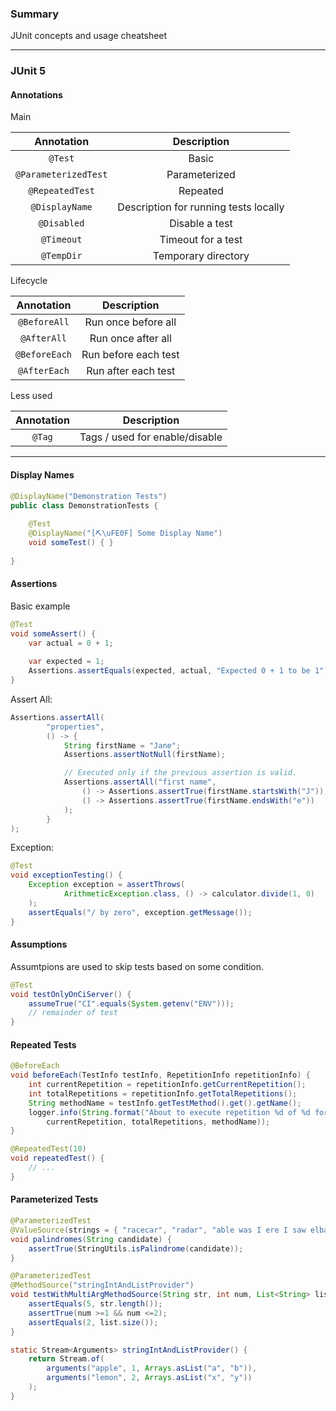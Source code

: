 ### Summary

JUnit concepts and usage cheatsheet

--- 

### JUnit 5

#### Annotations

Main

|      Annotation      |              Description              |
|:--------------------:|:-------------------------------------:|
|       `@Test`        |                 Basic                 |
| `@ParameterizedTest` |             Parameterized             |
|   `@RepeatedTest`    |               Repeated                |
|    `@DisplayName`    | Description for running tests locally |
|     `@Disabled`      |            Disable a test             |
|      `@Timeout`      |          Timeout for a test           |
|      `@TempDir`      |          Temporary directory          |


Lifecycle

|      Annotation      |              Description              |
|:--------------------:|:-------------------------------------:|
|     `@BeforeAll`     |          Run once before all          |
|     `@AfterAll`      |          Run once after all           |
|    `@BeforeEach`     |         Run before each test          |
|     `@AfterEach`     |          Run after each test          |

Less used

| Annotation |          Description           |
|:----------:|:------------------------------:|
|   `@Tag`   | Tags / used for enable/disable |

---

#### Display Names

```java
@DisplayName("Demonstration Tests")
public class DemonstrationTests {
    
    @Test
    @DisplayName("[⛏\uFE0F] Some Display Name")
    void someTest() { }
    
}
```

#### Assertions

Basic example
```java
@Test
void someAssert() {
    var actual = 0 + 1;
    
    var expected = 1;
    Assertions.assertEquals(expected, actual, "Expected 0 + 1 to be 1");
}
```

Assert All:
```java
Assertions.assertAll(
        "properties",
        () -> {
            String firstName = "Jane";
            Assertions.assertNotNull(firstName);

            // Executed only if the previous assertion is valid.
            Assertions.assertAll("first name",
                () -> Assertions.assertTrue(firstName.startsWith("J")),
                () -> Assertions.assertTrue(firstName.endsWith("e"))
            );
        }
);
```

Exception:
```java 
@Test
void exceptionTesting() {
    Exception exception = assertThrows(
            ArithmeticException.class, () -> calculator.divide(1, 0)
    );
    assertEquals("/ by zero", exception.getMessage());
}
```

#### Assumptions

Assumtpions are used to skip tests based on some condition.

```java
@Test
void testOnlyOnCiServer() {
    assumeTrue("CI".equals(System.getenv("ENV")));
    // remainder of test
}
```

#### Repeated Tests

```java
@BeforeEach
void beforeEach(TestInfo testInfo, RepetitionInfo repetitionInfo) {
    int currentRepetition = repetitionInfo.getCurrentRepetition();
    int totalRepetitions = repetitionInfo.getTotalRepetitions();
    String methodName = testInfo.getTestMethod().get().getName();
    logger.info(String.format("About to execute repetition %d of %d for %s", //
        currentRepetition, totalRepetitions, methodName));
}

@RepeatedTest(10)
void repeatedTest() {
    // ...
}
```

#### Parameterized Tests

```java
@ParameterizedTest
@ValueSource(strings = { "racecar", "radar", "able was I ere I saw elba" })
void palindromes(String candidate) {
    assertTrue(StringUtils.isPalindrome(candidate));
}
```

```java
@ParameterizedTest
@MethodSource("stringIntAndListProvider")
void testWithMultiArgMethodSource(String str, int num, List<String> list) {
    assertEquals(5, str.length());
    assertTrue(num >=1 && num <=2);
    assertEquals(2, list.size());
}

static Stream<Arguments> stringIntAndListProvider() {
    return Stream.of(
        arguments("apple", 1, Arrays.asList("a", "b")),
        arguments("lemon", 2, Arrays.asList("x", "y"))
    );
}
```
